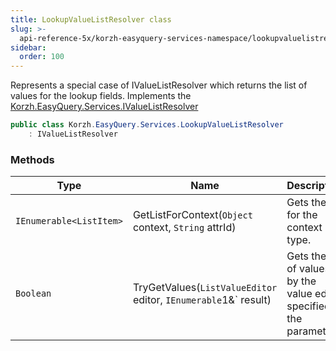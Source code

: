 ```yaml
---
title: LookupValueListResolver class
slug: >-
  api-reference-5x/korzh-easyquery-services-namespace/lookupvaluelistresolver-class
sidebar:
  order: 100
---
```


Represents a special case of IValueListResolver which returns the list of values for the lookup fields.  Implements the [Korzh.EasyQuery.Services.IValueListResolver](/easyquery/docs/api-reference-5x/korzh-easyquery-services-namespace/ivaluelistresolver-interface)
```csharp
public class Korzh.EasyQuery.Services.LookupValueListResolver
    : IValueListResolver

```

### Methods

| Type | Name | Description | 
| --- | --- | --- | 
| `IEnumerable<ListItem>` | GetListForContext(`Object` context, `String` attrId) | Gets the list for the context type. | 
| `Boolean` | TryGetValues(`ListValueEditor` editor, `IEnumerable`1&` result) | Gets the list of values by the value editor specified in the parameter. |
